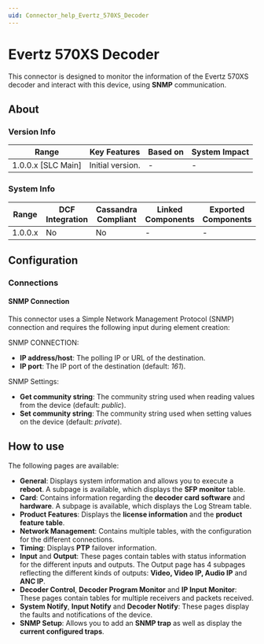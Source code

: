 ```yaml
---
uid: Connector_help_Evertz_570XS_Decoder
---
```


# Evertz 570XS Decoder

This connector is designed to monitor the information of the Evertz 570XS decoder and interact with this device, using **SNMP** communication.

## About

### Version Info

| **Range**            | **Key Features** | **Based on** | **System Impact** |
|----------------------|------------------|--------------|-------------------|
| 1.0.0.x \[SLC Main\] | Initial version. | \-           | \-                |

### System Info

| **Range** | **DCF Integration** | **Cassandra Compliant** | **Linked Components** | **Exported Components** |
|-----------|---------------------|-------------------------|-----------------------|-------------------------|
| 1.0.0.x   | No                  | No                      | \-                    | \-                      |

## Configuration

### Connections

#### SNMP Connection

This connector uses a Simple Network Management Protocol (SNMP) connection and requires the following input during element creation:

SNMP CONNECTION:

- **IP address/host**: The polling IP or URL of the destination.
- **IP port**: The IP port of the destination (default: *161*).

SNMP Settings:

- **Get community string**: The community string used when reading values from the device (default: *public*).
- **Set community string**: The community string used when setting values on the device (default: *private*).

## How to use

The following pages are available:

- **General**: Displays system information and allows you to execute a **reboot**. A subpage is available, which displays the **SFP monitor** table.
- **Card**: Contains information regarding the **decoder card software** and **hardware**. A subpage is available, which displays the Log Stream table.
- **Product Features**: Displays the **license information** and the **product feature table**.
- **Network Management**: Contains multiple tables, with the configuration for the different connections.
- **Timing**: Displays **PTP** failover information.
- **Input** and **Output**: These pages contain tables with status information for the different inputs and outputs. The Output page has 4 subpages reflecting the different kinds of outputs: **Video, Video IP, Audio IP** and **ANC IP**.
- **Decoder Control**, **Decoder Program Monitor** and **IP Input Monitor**: These pages contain tables for multiple receivers and packets received.
- **System Notify**, **Input Notify** and **Decoder Notify**: These pages display the faults and notifications of the device.
- **SNMP Setup**: Allows you to add an **SNMP trap** as well as display the **current configured traps**.
